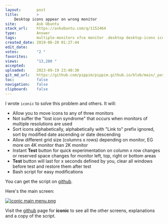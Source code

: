 ```yaml
---
layout:       post
title:        >
    Desktop icons appear on wrong monitor
site:         Ask Ubuntu
stack_url:    https://askubuntu.com/q/1152464
type:         Answer
tags:         multiple-monitors xfce monitor .desktop desktop-icons iconic
created_date: 2019-06-20 01:27:44
edit_date:    
votes:        "2 "
favorites:    
views:        "13,280 "
accepted:     
uploaded:     2023-09-19 23:40:30
git_md_url:   https://github.com/pippim/pippim.github.io/blob/main/_posts/2019/2019-06-20-Desktop-icons-appear-on-wrong-monitor.md
toc:          false
navigation:   false
clipboard:    false
---
```


I wrote `iconic` to solve this problem and others. It will:

- Allow you to move icons to any of three monitors
- Not suffer the "lost icon syndrome" that occurs when monitors of multiple resolutions are used
- Sort icons alphabetically, alphabetically with "Link to" prefix ignored, sort by modified date ascending or date descending
- Allow different grid size (columns x rows) depending on monitor, EG more on 4K monitor than 2K monitor
- Instant **Test** button for quick experimentation on column x row changes or reserved space changes for monitor left, top, right or bottom areas
- **Test** button will last for x seconds defined by you, clear all windows before test and restore them after test
- Bash script for easy modifications

You can get the script on [github][1].

Here's the main screen:

[![iconic main menu.png][2]][2]

Visit the [github][1] page for **iconic** to see all the other screens, explanations and a copy of the script.


  [1]: https://github.com/WinEunuuchs2Unix/iconic
  [2]: https://i.stack.imgur.com/Q45Pz.png
